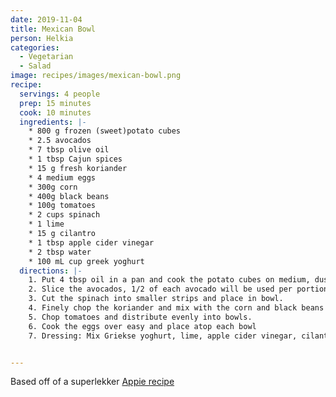```yaml
---
date: 2019-11-04
title: Mexican Bowl
person: Helkia
categories:
  - Vegetarian
  - Salad
image: recipes/images/mexican-bowl.png
recipe:
  servings: 4 people
  prep: 15 minutes
  cook: 10 minutes
  ingredients: |-
    * 800 g frozen (sweet)potato cubes
    * 2.5 avocados
    * 7 tbsp olive oil
    * 1 tbsp Cajun spices
    * 15 g fresh koriander
    * 4 medium eggs
    * 300g corn
    * 400g black beans
    * 100g tomatoes
    * 2 cups spinach
    * 1 lime
    * 15 g cilantro
    * 1 tbsp apple cider vinegar
    * 2 tbsp water
    * 100 mL cup greek yoghurt
  directions: |-
    1. Put 4 tbsp oil in a pan and cook the potato cubes on medium, dusting them with a layer of cajun spices. Turn them regularly to prevent burning, and place in bowl when done.
    2. Slice the avocados, 1/2 of each avocado will be used per portion. Slices or chunks, whatever is preferrable, people will usually stir to mix the bowl afterwards so consider cubing the avo if it isn't ripe enough. Place in bowl
    3. Cut the spinach into smaller strips and place in bowl.
    4. Finely chop the koriander and mix with the corn and black beans in a strainer. Rinse them and mix them together. Place in bowl
    5. Chop tomatoes and distribute evenly into bowls.
    6. Cook the eggs over easy and place atop each bowl
    7. Dressing: Mix Griekse yoghurt, lime, apple cider vinegar, cilantro and blend thoroughly. Add salt to taste.


---
```


Based off of a superlekker [Appie recipe](https://www.ah.nl/allerhande/recept/R-R1190669/mexicaanse-bowl-met-avocadodressing)

